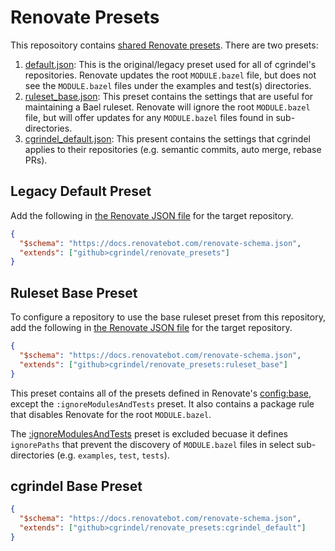 # Renovate Presets

This reposoitory contains [shared Renovate presets](https://docs.renovatebot.com/config-presets/).
There are two presets:

1. [default.json](default.json): This is the original/legacy preset used for all of cgrindel's
   repositories. Renovate updates the root `MODULE.bazel` file, but does not see the `MODULE.bazel`
   files under the examples and test(s) directories.
1. [ruleset_base.json](ruleset_base.json): This preset contains the settings that are useful
   for maintaining a Bael ruleset. Renovate will ignore the root `MODULE.bazel` file, but will offer
   updates for any `MODULE.bazel` files found in sub-directories.
1. [cgrindel_default.json](cgrindel_default.json): This present contains the settings that cgrindel
   applies to their repositories (e.g. semantic commits, auto merge, rebase PRs).

## Legacy Default Preset

Add the following in [the Renovate JSON file](https://docs.renovatebot.com/configuration-options/)
for the target repository.

```json
{
  "$schema": "https://docs.renovatebot.com/renovate-schema.json",
  "extends": ["github>cgrindel/renovate_presets"]
}
```

## Ruleset Base Preset

To configure a repository to use the base ruleset preset from this repository, add the following in [the
Renovate JSON file](https://docs.renovatebot.com/configuration-options/) for the target repository.

```json
{
  "$schema": "https://docs.renovatebot.com/renovate-schema.json",
  "extends": ["github>cgrindel/renovate_presets:ruleset_base"]
}
```

This preset contains all of the presets defined in Renovate's
[config:base](https://github.com/renovatebot/renovate/blob/main/lib/config/presets/internal/config.ts),
except the `:ignoreModulesAndTests` preset. It also contains a package rule that disables Renovate
for the root `MODULE.bazel`.

The
[:ignoreModulesAndTests](https://github.com/renovatebot/renovate/blob/main/lib/config/presets/internal/default.ts#L291)
preset is excluded becuase it defines `ignorePaths` that prevent the discovery of `MODULE.bazel`
files in select sub-directories (e.g. `examples`, `test`, `tests`).

## cgrindel Base Preset

```json
{
  "$schema": "https://docs.renovatebot.com/renovate-schema.json",
  "extends": ["github>cgrindel/renovate_presets:cgrindel_default"]
}
```

